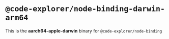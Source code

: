 # `@code-explorer/node-binding-darwin-arm64`

This is the **aarch64-apple-darwin** binary for `@code-explorer/node-binding`
